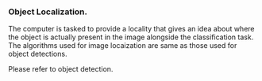 ### Object Localization.

The computer is tasked to provide a locality that gives an idea about where the object is actually present in the image alongside the classification task. The algorithms used for image locaization are same as those used for object detections.

Please refer to object detection.

